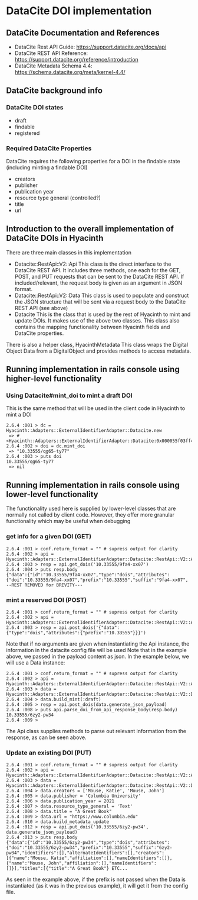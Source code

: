 # DataCite DOI implementation

## DataCite Documentation and References

- DataCite Rest API Guide: https://support.datacite.org/docs/api
- DataCite REST API Reference: https://support.datacite.org/reference/introduction
- DataCite Metadata Schema 4.4: https://schema.datacite.org/meta/kernel-4.4/

## DataCite background info

### DataCite DOI states

- draft
- findable
- registered

### Required DataCite Properties

DataCite requires the following properties for a DOI in the findable state (including minting a findable DOI)

- creators
- publisher
- publication year
- resource type general (controlled?)
- title
- url

## Introduction to the overall implementation of DataCite DOIs in Hyacinth

There are three main classes in this implementation

- Datacite::RestApi::V2::Api
This class is the direct interface to the DataCite REST API. It includes three methods, one each for the GET, POST, and PUT requests that can
be sent to the DataCite REST API. If included/relevant, the request body is given as an argument in JSON format.
- Datacite::RestApi::V2::Data
This class is used to populate and construct the JSON structure that will be sent via a request body to the DataCite REST API (see above)
- Datacite
This is the class that is used by the rest of Hyacinth to mint and update DOIs. It makes use of the above two classes. This class also contains
the mapping functionality between Hyacinth fields and DataCite properties.

There is also a helper class, HyacinthMetadata
This class wraps the Digital Object Data from a DigitalObject and provides methods to access metadata.

## Running implementation in rails console using higher-level functionality

### Using Datacite#mint_doi to mint a draft DOI

This is the same method that will be used in the client code in Hyacinth to mint a DOI

```
2.6.4 :001 > dc = Hyacinth::Adapters::ExternalIdentifierAdapter::Datacite.new
 => #<Hyacinth::Adapters::ExternalIdentifierAdapter::Datacite:0x000055f03ff47510>
2.6.4 :002 > doi = dc.mint_doi
 => "10.33555/qg65-ty77"
2.6.4 :003 > puts doi
10.33555/qg65-ty77
 => nil
 ```

## Running implementation in rails console using lower-level functionality

The functionality used here is supplied by lower-level classes that are normally not called by client code. However, they offer
more granular functionality which may be useful when debugging

### get info for a given DOI (GET)

```
2.6.4 :001 > conf.return_format = "" # supress output for clarity
2.6.4 :002 > api =  Hyacinth::Adapters::ExternalIdentifierAdapter::Datacite::RestApi::V2::Api.new('https://api.test.datacite.org','USERNAME','PASSWORD')
2.6.4 :003 > resp = api.get_dois('10.33555/9fa4-xx07')
2.6.4 :004 > puts resp.body
{"data":{"id":"10.33555/9fa4-xx07","type":"dois","attributes":{"doi":"10.33555/9fa4-xx07","prefix":"10.33555","suffix":"9fa4-xx07", --REST REMOVED for BREVITY---
```

### mint a reserved DOI (POST)

```
2.6.4 :001 > conf.return_format = "" # supress output for clarity
2.6.4 :002 > api =  Hyacinth::Adapters::ExternalIdentifierAdapter::Datacite::RestApi::V2::Api.new
2.6.4 :003 > resp = api.post_dois('{"data":{"type":"dois","attributes":{"prefix":"10.33555"}}}')
```

Note that if no arguments are given when instantiating the Api instance, the information in the datacite config file will be used
Note that in the example above, we passed in the payload content as json. In the example below, we will use a Data instance:

```
2.6.4 :001 > conf.return_format = "" # supress output for clarity
2.6.4 :002 > api =  Hyacinth::Adapters::ExternalIdentifierAdapter::Datacite::RestApi::V2::Api.new('https://api.test.datacite.org','USERNAME','PASSWORD')
2.6.4 :003 > data = Hyacinth::Adapters::ExternalIdentifierAdapter::Datacite::RestApi::V2::Data.new('10.33555')
2.6.4 :004 > data.build_mint(:draft)
2.6.4 :005 > resp = api.post_dois(data.generate_json_payload)
2.6.4 :008 > puts api.parse_doi_from_api_response_body(resp.body)
10.33555/6zy2-pw34
2.6.4 :009 >
```

The Api class supplies methods to parse out relevant information from the response, as can be seen above.

### Update an existing DOI (PUT)

```
2.6.4 :001 > conf.return_format = "" # supress output for clarity
2.6.4 :002 > api =  Hyacinth::Adapters::ExternalIdentifierAdapter::Datacite::RestApi::V2::Api.new('https://api.test.datacite.org','USERNAME','PASSWORD')
2.6.4 :003 > data = Hyacinth::Adapters::ExternalIdentifierAdapter::Datacite::RestApi::V2::Data.new
2.6.4 :004 > data.creators = ['Mouse, Katie', 'Mouse, John']
2.6.4 :005 > data.publisher = 'Columbia University'
2.6.4 :006 > data.publication_year = 2021
2.6.4 :007 > data.resource_type_general = 'Text'
2.6.4 :008 > data.title = "A Great Book"
2.6.4 :009 > data.url = "https://www.columbia.edu"
2.6.4 :010 > data.build_metadata_update
2.6.4 :012 > resp = api.put_dois('10.33555/6zy2-pw34', data.generate_json_payload)
2.6.4 :013 > puts resp.body
{"data":{"id":"10.33555/6zy2-pw34","type":"dois","attributes":{"doi":"10.33555/6zy2-pw34","prefix":"10.33555","suffix":"6zy2-pw34","identifiers":[],"alternateIdentifiers":[],"creators":[{"name":"Mouse, Katie","affiliation":[],"nameIdentifiers":[]},{"name":"Mouse, John","affiliation":[],"nameIdentifiers":[]}],"titles":[{"title":"A Great Book"} ETC...
```

As seen in the example above, if the prefix is not passed when the Data is instantiated (as it was in the previous example), it will get it from the config file.

